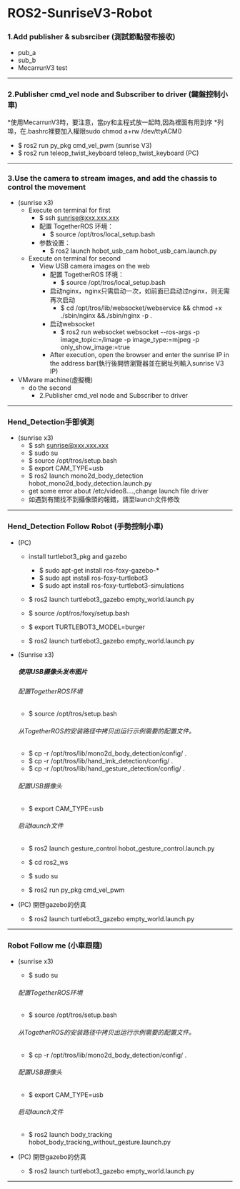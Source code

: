 # ROS2-SunriseV3-Robot

### 1.Add publisher & subsrciber (測試節點發布接收)
- pub_a
- sub_b
- MecarrunV3 test

------
### 2.Publisher cmd_vel node and Subscriber to driver (鍵盤控制小車)
*使用MecarrunV3時，要注意，當py和主程式放一起時,因為裡面有用到序
*列埠，在.bashrc裡要加入權限sudo chmod a+rw /dev/ttyACM0
- $ ros2 run py_pkg cmd_vel_pwm (sunrise V3)
- $ ros2 run teleop_twist_keyboard teleop_twist_keyboard (PC)

------
### 3.Use the camera to stream images, and add the chassis to control the movement
- (sunrise x3)
    - Execute on terminal for first
        - $ ssh sunrise@xxx.xxx.xxx
        - 配置 TogetherROS 环境：
            - $ source /opt/tros/local_setup.bash
        - 参数设置：
            - $ ros2 launch hobot_usb_cam hobot_usb_cam.launch.py
    - Execute on terminal for second
        - View USB camera images on the web
            - 配置 TogetherROS 环境：
                - $ source /opt/tros/local_setup.bash
            - 启动nginx，nginx只需启动一次，如前面已启动过nginx，则无需再次启动
                - $ cd /opt/tros/lib/websocket/webservice && chmod +x ./sbin/nginx &&./sbin/nginx -p .
            - 启动websocket
                - $ ros2 run websocket websocket --ros-args -p image_topic:=/image -p image_type:=mjpeg -p only_show_image:=true
            - After execution, open the browser and enter the sunrise IP in the address bar(執行後開啓瀏覽器並在網址列輸入sunrise V3 IP)
- VMware machine(虛擬機)
    - do the second
        - 2.Publisher cmd_vel node and Subscriber to driver
------
### Hend_Detection手部偵測
- (sunrise x3)
    - $ ssh sunrise@xxx.xxx.xxx
    - $ sudo su
    - $ source /opt/tros/setup.bash
    - $ export CAM_TYPE=usb
    - $ ros2 launch mono2d_body_detection hobot_mono2d_body_detection.launch.py
    - get some error about /etc/video8....,change launch file driver
    - 如遇到有關找不到攝像頭的報錯，請至launch文件修改

------
### Hend_Detection Follow Robot (手勢控制小車)
- (PC)
    - install turtlebot3_pkg and gazebo
        - $ sudo apt-get install ros-foxy-gazebo-*
        - $ sudo apt install ros-foxy-turtlebot3
        - $ sudo apt install ros-foxy-turtlebot3-simulations

    - $ ros2 launch turtlebot3_gazebo empty_world.launch.py
    - $ source /opt/ros/foxy/setup.bash
    - $ export TURTLEBOT3_MODEL=burger
    - $ ros2 launch turtlebot3_gazebo empty_world.launch.py

- (Sunrise x3)
    ##### 使用USB摄像头发布图片

    ###### 配置TogetherROS环境
    - $ source /opt/tros/setup.bash

    ###### 从TogetherROS的安装路径中拷贝出运行示例需要的配置文件。
    - $ cp -r /opt/tros/lib/mono2d_body_detection/config/ .
    - $ cp -r /opt/tros/lib/hand_lmk_detection/config/ .
    - $ cp -r /opt/tros/lib/hand_gesture_detection/config/ .

    ###### 配置USB摄像头
    - $ export CAM_TYPE=usb

    ###### 启动launch文件
    - $ ros2 launch gesture_control hobot_gesture_control.launch.py

    - $ cd ros2_ws
    - $ sudo su
    - $ ros2 run py_pkg cmd_vel_pwm

- (PC) 開啓gazebo的仿真
    - $ ros2 launch turtlebot3_gazebo empty_world.launch.py

------
### Robot Follow me (小車跟隨)
- (sunrise x3)
    - $ sudo su
    ###### 配置TogetherROS环境
    - $ source /opt/tros/setup.bash

    ###### 从TogetherROS的安装路径中拷贝出运行示例需要的配置文件。
    - $ cp -r /opt/tros/lib/mono2d_body_detection/config/ .

    ###### 配置USB摄像头
    - $ export CAM_TYPE=usb

    ###### 启动launch文件
    - $ ros2 launch body_tracking hobot_body_tracking_without_gesture.launch.py

- (PC) 開啓gazebo的仿真
    - $ ros2 launch turtlebot3_gazebo empty_world.launch.py

------
